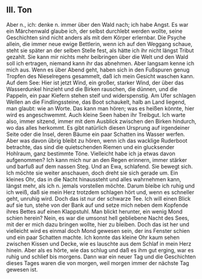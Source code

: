 ## III. Ton
Aber n., ich: denke n. immer über den Wald nach; ich habe Angst. Es war ein Märchenwald glaube ich, der selbst durchlebt werden wollte, seine Geschichten sind nicht anders als mit dem Körper erlernbar. Die Psyche allein, die immer neue ewige Bettlerin, wenn ich auf den Weggang schaue, steht sie später an der selben Stelle fest, als hätte ich ihr nicht längst Tribut gezahlt. Sie kann mir nichts mehr beibringen über die Welt und den Wald soll ich ertragen, niemand kann ihr das abnehmen. Aber langsam kenne ich mich aus. Wenn es über Abend geht, haben sich in den Fußspuren genug Tropfen des Nieselregens gesammelt, daß ich mein Gesicht waschen kann. Auf dem See: Hier ist jetzt Wind, ein großer, starker Wind, der über das Wasserdunkel hinzieht und die Birken rauschen, die dünnen, und die Pappeln, ein paar Kiefern stehen steif und widerspenstig. Am Ufer schlagen Wellen an die Findlingssteine, das Boot schaukelt, halb an Land liegend, man glaubt: wie an Worte. Das kann man hören; was es heißen könnte, hier wird es angeschwemmt. Auch kleine Seen haben ihr Treibgut. Ich warte also, immer sitzend, immer mit dem Ausblick zwischen den Birken hindurch, wo das alles herkommt. Es gibt natürlich diesen Ursprung auf irgendeiner Seite oder die Insel, deren Bäume ein paar Schatten ins Wasser werfen. Aber was davon übrig bleibt zu hören, wenn ich das wacklige Ruderboot betrachte, das sind die quietschenden Riemen und ein glucksender Hohlraum, ganz bestimmte Töne. Vielleicht habe ich ja etwas davon aufgenommen? Ich kann mich nur an den Regen erinnern, immer stärker und barfuß auf dem nassen Steg. Und an Ewa, schlafend. Sie bewegt sich. Ich möchte sie weiter anschauen, doch dreht sie sich gerade um. Ein kleines Ohr, das in die Nacht hinaussteht und alles wahrnehmen kann, längst mehr, als ich n. jemals vorstellen möchte. Darum bleibe ich ruhig und ich weiß, daß sie mein Herz trotzdem schlagen hört und, wenn es schneller geht, unruhig wird. Doch das ist nur der schwarze Tee. Ich will einen Blick auf sie tun, stehe von der Bank auf und setze mich neben dem Kopfende ihres Bettes auf einen Klappstuhl. Man blickt herunter, ein wenig Mond schien herein? Nein, es war die umsonst hell gebliebene Nacht des Sees, mit der er mich dazu bringen wollte, hier zu bleiben. Doch das ist her und vielleicht wird es einmal doch Mond gewesen sein, der ins Fenster schien und ein paar Schatten machte. Ich konnte das kleine Ohr kaum sehen zwischen Kissen und Decke, wie es lauschte aus dem Schlaf in mein Herz hinein. Aber als es hörte, wie das schlug und daß es ihm gut erging, war es ruhig und schlief bis morgens. Dann war ein neuer Tag und die Geschichten dieses Tages waren die von morgen, weil morgen immer der nächste Tag gewesen ist.   
